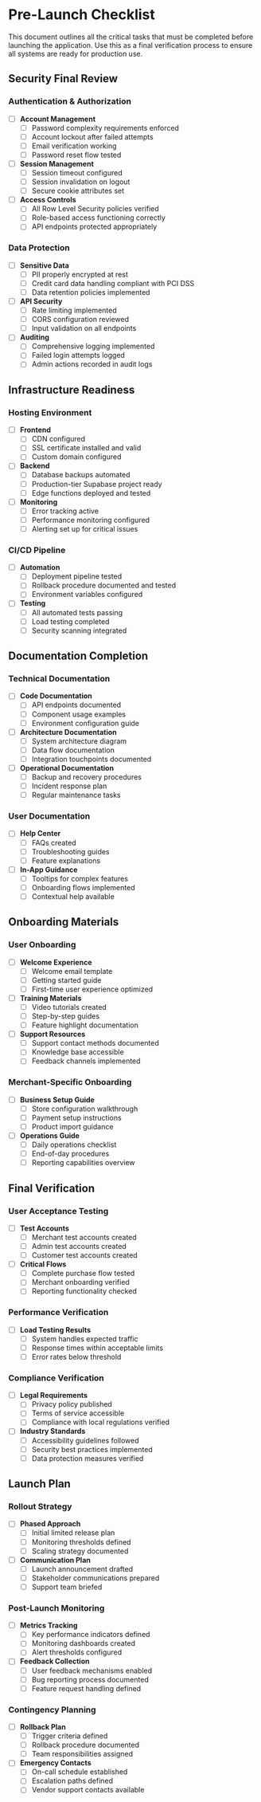 
# Pre-Launch Checklist

This document outlines all the critical tasks that must be completed before launching the application. Use this as a final verification process to ensure all systems are ready for production use.

## Security Final Review

### Authentication & Authorization

- [ ] **Account Management**
  - [ ] Password complexity requirements enforced
  - [ ] Account lockout after failed attempts
  - [ ] Email verification working
  - [ ] Password reset flow tested

- [ ] **Session Management**
  - [ ] Session timeout configured
  - [ ] Session invalidation on logout
  - [ ] Secure cookie attributes set

- [ ] **Access Controls**
  - [ ] All Row Level Security policies verified
  - [ ] Role-based access functioning correctly
  - [ ] API endpoints protected appropriately

### Data Protection

- [ ] **Sensitive Data**
  - [ ] PII properly encrypted at rest
  - [ ] Credit card data handling compliant with PCI DSS
  - [ ] Data retention policies implemented

- [ ] **API Security**
  - [ ] Rate limiting implemented
  - [ ] CORS configuration reviewed
  - [ ] Input validation on all endpoints

- [ ] **Auditing**
  - [ ] Comprehensive logging implemented
  - [ ] Failed login attempts logged
  - [ ] Admin actions recorded in audit logs

## Infrastructure Readiness

### Hosting Environment

- [ ] **Frontend**
  - [ ] CDN configured
  - [ ] SSL certificate installed and valid
  - [ ] Custom domain configured

- [ ] **Backend**
  - [ ] Database backups automated
  - [ ] Production-tier Supabase project ready
  - [ ] Edge functions deployed and tested

- [ ] **Monitoring**
  - [ ] Error tracking active
  - [ ] Performance monitoring configured
  - [ ] Alerting set up for critical issues

### CI/CD Pipeline

- [ ] **Automation**
  - [ ] Deployment pipeline tested
  - [ ] Rollback procedure documented and tested
  - [ ] Environment variables configured

- [ ] **Testing**
  - [ ] All automated tests passing
  - [ ] Load testing completed
  - [ ] Security scanning integrated

## Documentation Completion

### Technical Documentation

- [ ] **Code Documentation**
  - [ ] API endpoints documented
  - [ ] Component usage examples
  - [ ] Environment configuration guide

- [ ] **Architecture Documentation**
  - [ ] System architecture diagram
  - [ ] Data flow documentation
  - [ ] Integration touchpoints documented

- [ ] **Operational Documentation**
  - [ ] Backup and recovery procedures
  - [ ] Incident response plan
  - [ ] Regular maintenance tasks

### User Documentation

- [ ] **Help Center**
  - [ ] FAQs created
  - [ ] Troubleshooting guides
  - [ ] Feature explanations

- [ ] **In-App Guidance**
  - [ ] Tooltips for complex features
  - [ ] Onboarding flows implemented
  - [ ] Contextual help available

## Onboarding Materials

### User Onboarding

- [ ] **Welcome Experience**
  - [ ] Welcome email template
  - [ ] Getting started guide
  - [ ] First-time user experience optimized

- [ ] **Training Materials**
  - [ ] Video tutorials created
  - [ ] Step-by-step guides
  - [ ] Feature highlight documentation

- [ ] **Support Resources**
  - [ ] Support contact methods documented
  - [ ] Knowledge base accessible
  - [ ] Feedback channels implemented

### Merchant-Specific Onboarding

- [ ] **Business Setup Guide**
  - [ ] Store configuration walkthrough
  - [ ] Payment setup instructions
  - [ ] Product import guidance

- [ ] **Operations Guide**
  - [ ] Daily operations checklist
  - [ ] End-of-day procedures
  - [ ] Reporting capabilities overview

## Final Verification

### User Acceptance Testing

- [ ] **Test Accounts**
  - [ ] Merchant test accounts created
  - [ ] Admin test accounts created
  - [ ] Customer test accounts created

- [ ] **Critical Flows**
  - [ ] Complete purchase flow tested
  - [ ] Merchant onboarding verified
  - [ ] Reporting functionality checked

### Performance Verification

- [ ] **Load Testing Results**
  - [ ] System handles expected traffic
  - [ ] Response times within acceptable limits
  - [ ] Error rates below threshold

### Compliance Verification

- [ ] **Legal Requirements**
  - [ ] Privacy policy published
  - [ ] Terms of service accessible
  - [ ] Compliance with local regulations verified

- [ ] **Industry Standards**
  - [ ] Accessibility guidelines followed
  - [ ] Security best practices implemented
  - [ ] Data protection measures verified

## Launch Plan

### Rollout Strategy

- [ ] **Phased Approach**
  - [ ] Initial limited release plan
  - [ ] Monitoring thresholds defined
  - [ ] Scaling strategy documented

- [ ] **Communication Plan**
  - [ ] Launch announcement drafted
  - [ ] Stakeholder communications prepared
  - [ ] Support team briefed

### Post-Launch Monitoring

- [ ] **Metrics Tracking**
  - [ ] Key performance indicators defined
  - [ ] Monitoring dashboards created
  - [ ] Alert thresholds configured

- [ ] **Feedback Collection**
  - [ ] User feedback mechanisms enabled
  - [ ] Bug reporting process documented
  - [ ] Feature request handling defined

### Contingency Planning

- [ ] **Rollback Plan**
  - [ ] Trigger criteria defined
  - [ ] Rollback procedure documented
  - [ ] Team responsibilities assigned

- [ ] **Emergency Contacts**
  - [ ] On-call schedule established
  - [ ] Escalation paths defined
  - [ ] Vendor support contacts available
